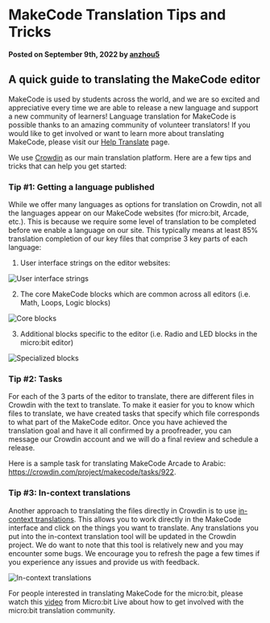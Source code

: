 # MakeCode Translation Tips and Tricks

**Posted on September 9th, 2022 by [anzhou5](https://github.com/anzhou5)**

## A quick guide to translating the MakeCode editor

MakeCode is used by students across the world, and we are so excited and appreciative every time we are able to release a new language and support a new community of learners!  Language translation for MakeCode is possible thanks to an amazing community of volunteer translators! If you would like to get involved or want to learn more about translating MakeCode, please visit our [Help Translate](https://makecode.com/translate) page.

We use [Crowdin](https://crowdin.com/project/makecode) as our main translation platform. Here are a few tips and tricks that can help you get started:

### Tip #1: Getting a language published
While we offer many languages as options for translation on Crowdin, not all the languages appear on our MakeCode websites (for micro:bit, Arcade, etc.). This is because we require some level of translation to be completed before we enable a language on our site. This typically means at least 85% translation completion of our key files that comprise 3 key parts of each language:

1)	User interface strings on the editor websites:

![User interface strings](/static/blog/microbit/localization/user-interface-strings.png)

2)	The core MakeCode blocks which are common across all editors (i.e. Math, Loops, Logic blocks)

![Core blocks](/static/blog/microbit/localization/core-blocks.png)

3)	Additional blocks specific to the editor (i.e. Radio and LED blocks in the micro:bit editor)

![Specialized blocks](/static/blog/microbit/localization/specialized-blocks.png)

### Tip #2: Tasks

For each of the 3 parts of the editor to translate, there are different files in Crowdin with the text to translate.  To make it easier for you to know which files to translate, we have created tasks that specify which file corresponds to what part of the MakeCode editor.  Once you have achieved the translation goal and have it all confirmed by a proofreader, you can message our Crowdin account and we will do a final review and schedule a release.

Here is a sample task for translating MakeCode Arcade to Arabic: https://crowdin.com/project/makecode/tasks/922.

### Tip #3: In-context translations

Another approach to translating the files directly in Crowdin is to use [in-context translations](https://makecode.com/translate/in-context). This allows you to work directly in the MakeCode interface and click on the things you want to translate. Any translations you put into the in-context translation tool will be updated in the Crowdin project. We do want to note that this tool is relatively new and you may encounter some bugs.  We encourage you to refresh the page a few times if you experience any issues and provide us with feedback.

![In-context translations](/static/blog/microbit/localization/in-context-translations.png)

For people interested in translating MakeCode for the micro:bit, please watch this [video](https://www.youtube.com/watch?v=eQldcOs-1_4) from Micro:bit Live about how to get involved with the micro:bit translation community.
